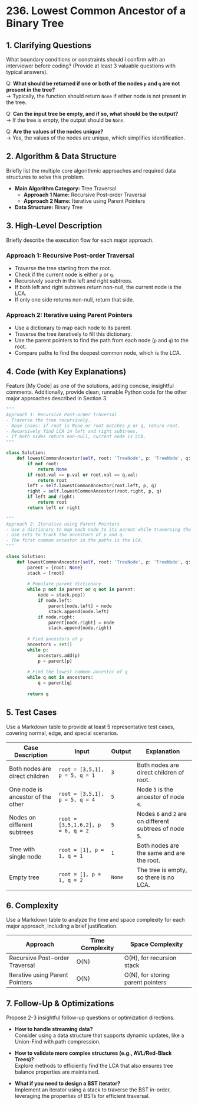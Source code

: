 # 236. Lowest Common Ancestor of a Binary Tree

## 1. Clarifying Questions

What boundary conditions or constraints should I confirm with an interviewer before coding? (Provide at least 3 valuable questions with typical answers).

Q: **What should be returned if one or both of the nodes `p` and `q` are not present in the tree?**  
→ Typically, the function should return `None` if either node is not present in the tree.

Q: **Can the input tree be empty, and if so, what should be the output?**  
→ If the tree is empty, the output should be `None`.

Q: **Are the values of the nodes unique?**  
→ Yes, the values of the nodes are unique, which simplifies identification.

## 2. Algorithm & Data Structure

Briefly list the multiple core algorithmic approaches and required data structures to solve this problem.

- **Main Algorithm Category:** Tree Traversal
  - **Approach 1 Name:** Recursive Post-order Traversal
  - **Approach 2 Name:** Iterative using Parent Pointers
- **Data Structure:** Binary Tree

## 3. High-Level Description

Briefly describe the execution flow for each major approach.

### Approach 1: Recursive Post-order Traversal

- Traverse the tree starting from the root.
- Check if the current node is either `p` or `q`.
- Recursively search in the left and right subtrees.
- If both left and right subtrees return non-null, the current node is the LCA.
- If only one side returns non-null, return that side.

### Approach 2: Iterative using Parent Pointers

- Use a dictionary to map each node to its parent.
- Traverse the tree iteratively to fill this dictionary.
- Use the parent pointers to find the path from each node (`p` and `q`) to the root.
- Compare paths to find the deepest common node, which is the LCA.

## 4. Code (with Key Explanations)

Feature [My Code] as one of the solutions, adding concise, insightful comments. Additionally, provide clean, runnable Python code for the other major approaches described in Section 3.

```python
"""
Approach 1: Recursive Post-order Traversal
- Traverse the tree recursively.
- Base cases: if root is None or root matches p or q, return root.
- Recursively find LCA in left and right subtrees.
- If both sides return non-null, current node is LCA.
"""

class Solution:
    def lowestCommonAncestor(self, root: 'TreeNode', p: 'TreeNode', q: 'TreeNode') -> 'TreeNode':
        if not root:
            return None
        if root.val == p.val or root.val == q.val:
            return root
        left = self.lowestCommonAncestor(root.left, p, q)
        right = self.lowestCommonAncestor(root.right, p, q)
        if left and right:
            return root
        return left or right
```

```python
"""
Approach 2: Iterative using Parent Pointers
- Use a dictionary to map each node to its parent while traversing the tree.
- Use sets to track the ancestors of p and q.
- The first common ancestor in the paths is the LCA.
"""

class Solution:
    def lowestCommonAncestor(self, root: 'TreeNode', p: 'TreeNode', q: 'TreeNode') -> 'TreeNode':
        parent = {root: None}
        stack = [root]
        
        # Populate parent dictionary
        while p not in parent or q not in parent:
            node = stack.pop()
            if node.left:
                parent[node.left] = node
                stack.append(node.left)
            if node.right:
                parent[node.right] = node
                stack.append(node.right)
        
        # Find ancestors of p
        ancestors = set()
        while p:
            ancestors.add(p)
            p = parent[p]
        
        # Find the lowest common ancestor of q
        while q not in ancestors:
            q = parent[q]
        
        return q
```

## 5. Test Cases

Use a Markdown table to provide at least 5 representative test cases, covering normal, edge, and special scenarios.

| Case Description             | Input                          | Output | Explanation                                               |
|------------------------------|--------------------------------|--------|-----------------------------------------------------------|
| Both nodes are direct children | `root = [3,5,1], p = 5, q = 1` | `3`    | Both nodes are direct children of root.                   |
| One node is ancestor of the other | `root = [3,5,1], p = 5, q = 4` | `5`    | Node `5` is the ancestor of node `4`.                     |
| Nodes on different subtrees  | `root = [3,5,1,6,2], p = 6, q = 2` | `5`    | Nodes `6` and `2` are on different subtrees of node `5`.  |
| Tree with single node        | `root = [1], p = 1, q = 1`     | `1`    | Both nodes are the same and are the root.                 |
| Empty tree                   | `root = [], p = 1, q = 2`      | `None` | The tree is empty, so there is no LCA.                    |

## 6. Complexity

Use a Markdown table to analyze the time and space complexity for each major approach, including a brief justification.

| Approach                       | Time Complexity | Space Complexity                     |
|--------------------------------|-----------------|--------------------------------------|
| Recursive Post-order Traversal | O(N)            | O(H), for recursion stack            |
| Iterative using Parent Pointers| O(N)            | O(N), for storing parent pointers    |

## 7. Follow-Up & Optimizations

Propose 2-3 insightful follow-up questions or optimization directions.

- **How to handle streaming data?**  
  Consider using a data structure that supports dynamic updates, like a Union-Find with path compression.

- **How to validate more complex structures (e.g., AVL/Red-Black Trees)?**  
  Explore methods to efficiently find the LCA that also ensures tree balance properties are maintained.

- **What if you need to design a BST iterator?**  
  Implement an iterator using a stack to traverse the BST in-order, leveraging the properties of BSTs for efficient traversal.